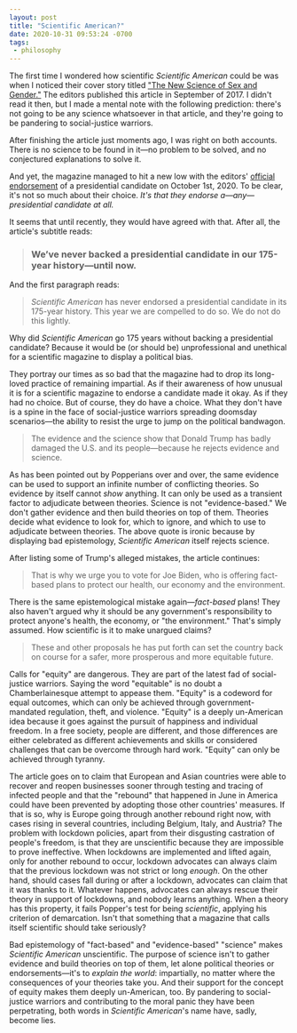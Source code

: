 ```yaml
---
layout: post
title: "Scientific American?"
date: 2020-10-31 09:53:24 -0700
tags:
 - philosophy
---
```


The first time I wondered how scientific *Scientific American* could be was when I noticed their cover story titled ["The New Science of Sex and Gender."](https://www.scientificamerican.com/article/the-new-science-of-sex-and-gender/#) The editors published this article in September of 2017. I didn't read it then, but I made a mental note with the following prediction: there's not going to be any science whatsoever in that article, and they're going to be pandering to social-justice warriors.

After finishing the article just moments ago, I was right on both accounts. There is no science to be found in it—no problem to be solved, and no conjectured explanations to solve it.

And yet, the magazine managed to hit a new low with the editors' [official endorsement](https://www.scientificamerican.com/article/scientific-american-endorses-joe-biden1/) of a presidential candidate on October 1st, 2020. To be clear, it's not so much about their choice. *It's that they endorse a—any—presidential candidate at all.*

It seems that until recently, they would have agreed with that. After all, the article's subtitle reads:

> ### We’ve never backed a presidential candidate in our 175-year history—until now.

And the first paragraph reads:

> *Scientific American* has never endorsed a presidential candidate in its 175-year history. This year we are compelled to do so. We do not do this lightly.

Why did *Scientific American* go 175 years without backing a presidential candidate? Because it would be (or should be) unprofessional and unethical for a scientific magazine to display a political bias.

They portray our times as so bad that the magazine had to drop its long-loved practice of remaining impartial. As if their awareness of how unusual it is for a scientific magazine to endorse a candidate made it okay. As if they had no choice. But of course, they do have a choice. What they don't have is a spine in the face of social-justice warriors spreading doomsday scenarios—the ability to resist the urge to jump on the political bandwagon.

> The evidence and the science show that Donald Trump has badly damaged the U.S. and its people—because he rejects evidence and science.

As has been pointed out by Popperians over and over, the same evidence can be used to support an infinite number of conflicting theories. So evidence by itself cannot *show* anything. It can only be used as a transient factor to adjudicate between theories. Science is not "evidence-based." We don't gather evidence and then build theories on top of them. Theories decide what evidence to look for, which to ignore, and which to use to adjudicate between theories. The above quote is ironic because by displaying bad epistemology, *Scientific American* itself rejects science.

After listing some of Trump's alleged mistakes, the article continues:

> That is why we urge you to vote for Joe Biden, who is offering fact-based plans to protect our health, our economy and the environment.

There is the same epistemological mistake again—*fact-based* plans! They also haven't argued why it should be any government's responsibility to protect anyone's health, the economy, or "the environment." That's simply assumed. How scientific is it to make unargued claims?

> These and other proposals he has put forth can set the country back on course for a safer, more prosperous and more equitable future.

Calls for "equity" are dangerous. They are part of the latest fad of social-justice warriors. Saying the word "equitable" is no doubt a Chamberlainesque attempt to appease them. "Equity" is a codeword for equal outcomes, which can only be achieved through government-mandated regulation, theft, and violence. "Equity" is a deeply un-American idea because it goes against the pursuit of happiness and individual freedom. In a free society, people are different, and those differences are either celebrated as different achievements and skills or considered challenges that can be overcome through hard work. "Equity" can only be achieved through tyranny.

The article goes on to claim that European and Asian countries were able to recover and reopen businesses sooner through testing and tracing of infected people and that the "rebound" that happened in June in America could have been prevented by adopting those other countries' measures. If that is so, why is Europe going through another rebound right now, with cases rising in several countries, including Belgium, Italy, and Austria? The problem with lockdown policies, apart from their disgusting castration of people's freedom, is that they are unscientific because they are impossible to prove ineffective. When lockdowns are implemented and lifted again, only for another rebound to occur, lockdown advocates can always claim that the previous lockdown was not strict or long *enough*. On the other hand, should cases fall during or after a lockdown, advocates can claim that it was thanks to it. Whatever happens, advocates can always rescue their theory in support of lockdowns, and nobody learns anything. When a theory has this property, it fails Popper's test for being *scientific*, applying his criterion of demarcation. Isn't that something that a magazine that calls itself scientific should take seriously?

Bad epistemology of "fact-based" and "evidence-based" "science" makes *Scientific American* unscientific. The purpose of science isn't to gather evidence and build theories on top of them, let alone political theories or endorsements—it's to *explain the world*: impartially, no matter where the consequences of your theories take you. And their support for the concept of equity makes them deeply un-American, too. By pandering to social-justice warriors and contributing to the moral panic they have been perpetrating, both words in *Scientific American*'s name have, sadly, become lies.
